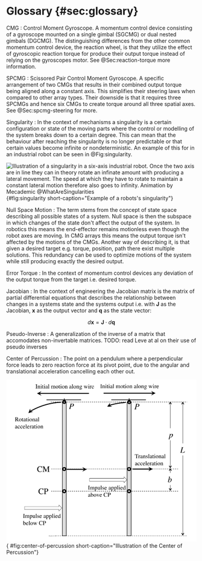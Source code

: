 
# Glossary {#sec:glossary}

CMG
:  Control Moment Gyroscope. A momentum control device consisting of a gyroscope mounted on a single gimbal (SGCMG) or dual nested gimbals (DGCMG). The distinguishing differences from the other common momentum control device, the reaction wheel, is that they utilize the effect of gyroscopic reaction torque for produce their output torque instead of relying on the gyroscopes motor. See @Sec:reaction-torque more information.

SPCMG
:  Scissored Pair Control Moment Gyroscope. A specific arrangement of two CMGs that results in their combined output torque being aligned along a constant axis. This simplifies their steering laws when compared to other array types. Their downside is that it requires three SPCMGs and hence six CMGs to create torque around all three spatial axes. See  @Sec:spcmg-steering for more.

Singularity
:  In the context of mechanisms a singularity is a certain configuration or state of the moving parts where the control or modelling of the system breaks down to a certain degree.
This can mean that the behaviour after reaching the singularity is no longer predictable or that certain values become infinite or nondeterministic. 
An example of this for in an industrial robot can be seen in @Fig:singularity.

![Illustration of a singularity in a six-axis industrial robot. Once the two axis are in line they can in theory rotate an infinate amount with producing a lateral movement. The speed at which they have to rotate to maintain a constant lateral motion therefore also goes to infinity. Animation by Mecademic @WhatAreSingularities](./figures/mecademic.gif){#fig:singularity short-caption="Example of a robots's singularity"}

Null Space Motion
:  The term stems from the concept of state space describing all possible states of a system.
Null space is then the subspace in which changes of the state don't affect the output of the system. 
In robotics this means the end-effector remains motionless even though the robot axes are moving.
In CMG arrays this means the output torque isn't affected by the motions of the CMGs.
Another way of describing it, is that given a desired target e.g. torque, position, path there exist multiple solutions.
This redundancy can be used to optimize motions of the system while still producing exactly the desired output.

Error Torque
:  In the context of momentum control devices any deviation of the output torque from the target i.e. desired torque.

Jacobian
:  In the context of engineering the Jacobian matrix is the matrix of partial differential equations that describes the relationship between changes in a systems state and the systems output i.e. with $\boldsymbol{J}$ as the Jacobian, $\boldsymbol{x}$ as the output vector and $\boldsymbol{q}$ as the state vector:

$$ d\boldsymbol{x} = \boldsymbol{J} \cdot d\boldsymbol{q} $$

Pseudo-Inverse
:  A generalization of the inverse of a matrix that accomodates non-invertable matrices.
TODO: read Leve at al on their use of pseudo inverses

Center of Percussion
: The point on a pendulum where a perpendicular force leads to zero reaction force at its pivot point, due to the angular and translational acceleration cancelling each other out.

![Illustration of the center of percussion and how it relates to the reaction of a pendulum given the location of a force acting upon it. CC-BY-SA 4.0, Wikipedia user Qwerty123uiop](./figures/center-of-percussion.png){ #fig:center-of-percussion short-caption="Illustration of the Center of Percussion"}
